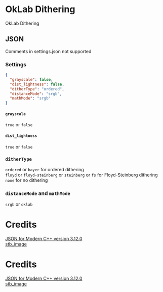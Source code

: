 
# OkLab Dithering
OkLab Dithering

## JSON
Comments in settings.json not supported

### Settings

```json
{
  "grayscale": false,
  "dist_lightness": false,
  "ditherType": "ordered",
  "distanceMode": "srgb",
  "mathMode": "srgb"
}
```
#### `grayscale`
`true` or `false`

#### `dist_lightness`
`true` or `false`

### `ditherType`
`ordered` or `bayer` for ordered dithering  
`floyd` or `floyd-steinberg` or `steinberg` or `fs` for Floyd-Steinberg dithering  
`none` for no dithering

### `distanceMode` and `mathMode`
`srgb` or `oklab`

# Credits
[JSON for Modern C++ version 3.12.0](https://github.com/nlohmann/json/releases/tag/v3.12.0)  
[stb_image](https://github.com/nothings/stb) 


# Credits
[JSON for Modern C++ version 3.12.0](https://github.com/nlohmann/json/releases/tag/v3.12.0)  
[stb_image](https://github.com/nothings/stb) 
